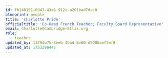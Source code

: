 ```yaml
---
id: fb148191-0943-43e6-912c-a201bad7dae8
blueprint: people
title: 'Charlotte Pride'
officialtitle: 'Co-Head French Teacher; Faculty Board Representative'
email: Charlotte@Cambridge-Ellis.org
role:
  - teacher
updated_by: 1179db75-8eeb-4bad-8e60-d5005aef7ef8
updated_at: 1753290445
---
```


